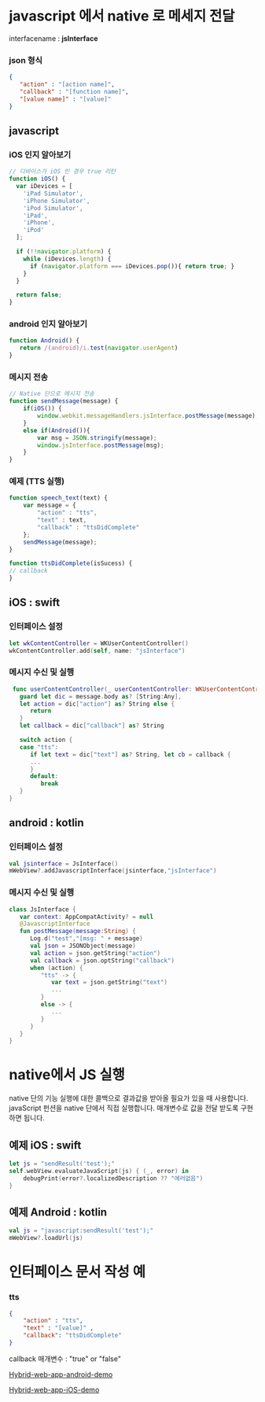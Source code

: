 # javascript 에서 native 로 메세지 전달


interfacename : **jsInterface**
### json 형식
```json
{ 
   "action" : "[action name]", 
   "callback" : "[function name]",
   "[value name]" : "[value]"
}
```
## javascript
### iOS 인지 알아보기
```js
// 디바이스가 iOS 인 경우 true 리턴
function iOS() {
  var iDevices = [
    'iPad Simulator',
    'iPhone Simulator',
    'iPod Simulator',
    'iPad',
    'iPhone',
    'iPod'
  ];

  if (!!navigator.platform) {
    while (iDevices.length) {
      if (navigator.platform === iDevices.pop()){ return true; }
    }
  }

  return false;
}
```
### android 인지 알아보기
```js
function Android() {
   return /(android)/i.test(navigator.userAgent)
}
```
### 메시지 전송

```js
// Native 단으로 메시지 전송
function sendMessage(message) {
    if(iOS()) {
        window.webkit.messageHandlers.jsInterface.postMessage(message);
    }
    else if(Android()){
        var msg = JSON.stringify(message);
        window.jsInterface.postMessage(msg);
    }
}

```
### 예제 (TTS 실행)
```js
function speech_text(text) {
    var message = {
        "action" : "tts",
        "text" : text,
        "callback" : "ttsDidComplete"
    };
    sendMessage(message);
}

function ttsDidComplete(isSucess) {
// callback 
}
```
## iOS : swift
### 인터페이스 설정
```swift
let wkContentController = WKUserContentController()
wkContentController.add(self, name: "jsInterface")        
``` 

### 메시지 수신 및 실행
```swift
 func userContentController(_ userContentController: WKUserContentController, didReceive message: WKScriptMessage) {
   guard let dic = message.body as? [String:Any],
   let action = dic["action"] as? String else {
      return
   }
   let callback = dic["callback"] as? String

   switch action {
   case "tts":
      if let text = dic["text"] as? String, let cb = callback {
      ...
      }
      default:
         break
   }
}
```
## android : kotlin
### 인터페이스 설정
```kotlin
val jsinterface = JsInterface()  
mWebView?.addJavascriptInterface(jsinterface,"jsInterface")
```
### 메시지 수신 및 실행
```kotlin
class JsInterface {
   var context: AppCompatActivity? = null
   @JavascriptInterface
   fun postMessage(message:String) {
      Log.d("test","[msg: " + message)
      val json = JSONObject(message)
      val action = json.getString("action")
      val callback = json.optString("callback")
      when (action) {
         "tts" -> {
            var text = json.getString("text")
            ...
         }
         else -> {
            ...
         }
      }
   }
}
```

# native에서 JS 실행
native 단의 기능 실행에 대한 콜백으로 결과값을 받아올 필요가 있을 때 사용합니다.
javaScript 펀션을 native 단에서 직접 실행합니다. 
매개변수로 값을 전달 받도록 구현하면 됩니다.
## 예제 iOS : swift
```swift
let js = "sendResult('test');"
self.webView.evaluateJavaScript(js) { (_, error) in
    debugPrint(error?.localizedDescription ?? "에러없음")
}
```
## 예제 Android : kotlin
```kotlin
val js = "javascript:sendResult('test');"
mWebView?.loadUrl(js)
```


# 인터페이스 문서 작성 예

### tts
```json
{
	"action" : "tts", 
	"text" : "[value]" , 
	"callback": "ttsDidComplete"
}
```
callback 매개변수 : "true" or "false"


[Hybrid-web-app-android-demo](https://github.com/kongbaguni/Hybrid-web-app-android-demo)

[Hybrid-web-app-iOS-demo](https://github.com/kongbaguni/Hybrid-web-app-iOS-demo)
